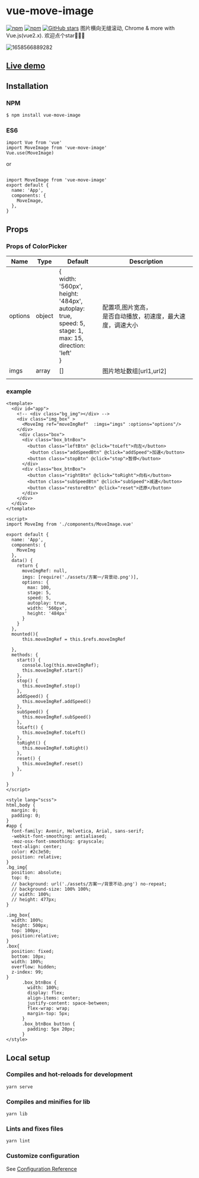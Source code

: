 # vue-move-image

[![npm](https://img.shields.io/npm/v/vue-move-image.svg)](https://www.npmjs.com/package/vue-move-image)
[![npm](https://img.shields.io/npm/dt/vue-move-image.svg)](https://www.npmjs.com/package/vue-move-image)
[![GitHub stars](https://img.shields.io/github/stars/CNLHB/move-image.svg?style=social&label=Stars&style=for-the-badge)](https://github.com/CNLHB/move-image/stargazers)
图片横向无缝滚动, Chrome & more with Vue.js(vue2.x).
欢迎点个star🎉🎉🎉

![1658566889282](image/README/1658566889282.png)

## [Live demo](https://cnlhb.github.io/move-image/build/index.html)

## Installation

### NPM

```bash
$ npm install vue-move-image
```

### ES6

```
import Vue from 'vue'
import MoveImage from 'vue-move-image'
Vue.use(MoveImage)

```

or

```

import MoveImage from 'vue-move-image'
export default {
  name: 'App',
  components: {
    MoveImage,
  },
}

```

## Props

### Props of ColorPicker

| Name    | Type   | Default                                                                                                                                     | Description                                                     |
| ------- | ------ | ------------------------------------------------------------------------------------------------------------------------------------------- | --------------------------------------------------------------- |
| options | object | {<br />width: '560px',<br />height: '484px',<br />autoplay: true,<br />speed: 5,<br />stage: 1,<br />max: 15,<br />direction: 'left'<br />} | 配置项,图片宽高，<br />是否自动播放，初速度，最大速度，调速大小 |
| imgs    | array  | []                                                                                                                                          | 图片地址数组[url1,url2]                                         |
|         |        |                                                                                                                                             |                                                                 |

### example

```vue
<template>
  <div id="app">
    <!-- <div class="bg_img"></div> -->
    <div class="img_box" >
      <MoveImg ref="moveImgRef"  :imgs="imgs" :options="options"/>
    </div>
     <div class="box">
      <div class="box_btnBox">
        <button class="leftBtn" @click="toLeft">向左</button>
         <button class="addSpeedBtn" @click="addSpeed">加速</button>
        <button class="stopBtn" @click="stop">暂停</button>
      </div>
      <div class="box_btnBox">
        <button class="rightBtn" @click="toRight">向右</button>
        <button class="subSpeedBtn" @click="subSpeed">减速</button>
        <button class="restoreBtn" @click="reset">还原</button>
      </div>
    </div>
  </div>
</template>

<script>
import MoveImg from './components/MoveImage.vue'

export default {
  name: 'App',
  components: {
    MoveImg
  },
  data() {
    return {
      moveImgRef: null,
      imgs: [require('./assets/方案一/背景动.png')],
      options: {
        max: 100,
        stage: 5,
        speed: 5,
        autoplay: true,
        width: '560px',
        height: '484px'
      }
    }
  },
  mounted(){
      this.moveImgRef = this.$refs.moveImgRef

  },
  methods: {
    start() {
      console.log(this.moveImgRef);
      this.moveImgRef.start()
    },
    stop() {
      this.moveImgRef.stop()
    },
    addSpeed() {
      this.moveImgRef.addSpeed()
    },
    subSpeed() {
      this.moveImgRef.subSpeed()
    },
    toLeft() {
      this.moveImgRef.toLeft()
    },
    toRight() {
      this.moveImgRef.toRight()
    },
    reset() {
      this.moveImgRef.reset()
    },
  }
  
}
</script>

<style lang="scss">
html,body {
  margin: 0;
  padding: 0;
}
#app {
  font-family: Avenir, Helvetica, Arial, sans-serif;
  -webkit-font-smoothing: antialiased;
  -moz-osx-font-smoothing: grayscale;
  text-align: center;
  color: #2c3e50;
  position: relative;
}
.bg_img{
  position: absolute;
  top: 0;
  // background: url('./assets/方案一/背景不动.png') no-repeat;
  // background-size: 100% 100%;
  // width: 100%;
  // height: 477px;
}

.img_box{
  width: 100%;
  height: 500px;
  top: 100px;
  position:relative;
}
.box{
  position: fixed;
  bottom: 10px;
  width: 100%;
  overflow: hidden;
  z-index: 99;
}
      .box_btnBox {
        width: 100%;
        display: flex;
        align-items: center;
        justify-content: space-between;
        flex-wrap: wrap;
        margin-top: 5px;
      }
      .box_btnBox button {
        padding: 5px 20px;
      }
</style>

```

## Local setup

### Compiles and hot-reloads for development

```
yarn serve
```

### Compiles and minifies for lib

```
yarn lib
```

### Lints and fixes files

```
yarn lint
```

### Customize configuration

See [Configuration Reference](https://cli.vuejs.org/config/)
